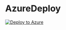 # AzureDeploy
[![Deploy to Azure](http://azuredeploy.net/deploybutton.png)](https://azuredeploy.net/)
